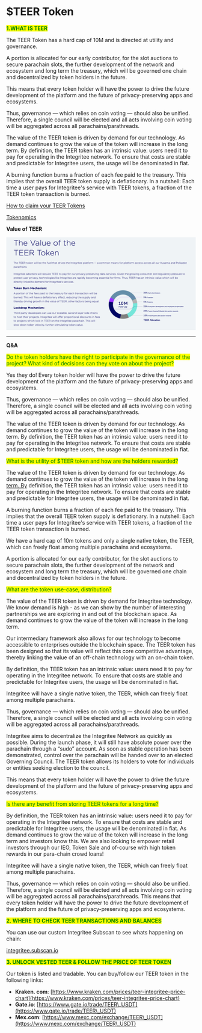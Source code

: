 # $TEER Token



<mark style="color:green;">**1.WHAT IS TEER**</mark>

The TEER Token has a hard cap of 10M and is directed at utility and governance.

A portion is allocated for our early contributor, for the slot auctions to secure parachain slots, the further development of the network and ecosystem and long term the treasury, which will be governed one chain and decentralized by token holders in the future.

This means that every token holder will have the power to drive the future development of the platform and the future of privacy-preserving apps and ecosystems.

Thus, governance — which relies on coin voting — should also be unified. Therefore, a single council will be elected and all acts involving coin voting will be aggregated across all parachains/parathreads.

The value of the TEER token is driven by demand for our technology. As demand continues to grow the value of the token will increase in the long term. By definition, the TEER token has an intrinsic value: users need it to pay for operating in the Integritee network. To ensure that costs are stable and predictable for Integritee users, the usage will be denominated in fiat.

A burning function burns a fraction of each fee paid to the treasury. This implies that the overall TEER token supply is deflationary. In a nutshell: Each time a user pays for Integritee's service with TEER tokens, a fraction of the TEER token transaction is burned.

&#x20;

[How to claim your TEER Tokens](https://medium.com/integritee/quick-explainer-how-to-claim-your-teer-tokens-e9ae2adfcccf)

[Tokenomics](https://uploads-ssl.webflow.com/60c21bdfde439ba700ea5c56/60e6b16b0d252defda72fe07\_Integritee%20AG%20Token%20Economics\_2021.pdf)



**Value of TEER**

****![](<../.gitbook/assets/image (2).png>)****

****

**Q\&A**

<mark style="color:green;">Do the token holders have the right to participate in the governance of the project? What kind of decisions can they vote on about the project?</mark>

Yes they do! Every token holder will have the power to drive the future development of the platform and the future of privacy-preserving apps and ecosystems.

Thus, governance — which relies on coin voting — should also be unified. Therefore, a single council will be elected and all acts involving coin voting will be aggregated across all parachains/parathreads.

The value of the TEER token is driven by demand for our technology. As demand continues to grow the value of the token will increase in the long term. By definition, the TEER token has an intrinsic value: users need it to pay for operating in the Integritee network. To ensure that costs are stable and predictable for Integritee users, the usage will be denominated in fiat.

&#x20;

<mark style="color:green;">What is the utility of $TEER token and how are the holders rewarded?</mark>

The value of the TEER token is driven by demand for our technology. As demand continues to grow the value of the token will increase in the long [term. By](http://term.by/) definition, the TEER token has an intrinsic value: users need it to pay for operating in the Integritee network. To ensure that costs are stable and predictable for Integritee users, the usage will be denominated in fiat.

A burning function burns a fraction of each fee paid to the treasury. This implies that the overall TEER token supply is deflationary. In a nutshell: Each time a user pays for Integritee's service with TEER tokens, a fraction of the TEER token transaction is burned.

We have a hard cap of 10m tokens and only a single native token, the TEER, which can freely float among multiple parachains and ecosystems.

A portion is allocated for our early contributor, for the slot auctions to secure parachain slots, the further development of the network and ecosystem and long term the treasury, which will be governed one chain and decentralized by token holders in the future.

&#x20;

<mark style="color:green;">What are the token use-case, distribution?</mark>

The value of the TEER token is driven by demand for Integritee technology. We know demand is high - as we can show by the number of interesting partnerships we are exploring in and out of the blockchain space. As demand continues to grow the value of the token will increase in the long term.

Our intermediary framework also allows for our technology to become accessible to enterprises outside the blockchain space. The TEER token has been designed so that its value will reflect this core competitive advantage, thereby linking the value of an off-chain technology with an on-chain token.

By definition, the TEER token has an intrinsic value: users need it to pay for operating in the Integritee network. To ensure that costs are stable and predictable for Integritee users, the usage will be denominated in fiat.

Integritee will have a single native token, the TEER, which can freely float among multiple parachains.

Thus, governance — which relies on coin voting — should also be unified. Therefore, a single council will be elected and all acts involving coin voting will be aggregated across all parachains/parathreads.

Integritee aims to decentralize the Integritee Network as quickly as possible. During the launch phase, it will still have absolute power over the parachain through a “sudo” account. As soon as stable operation has been demonstrated, control over the parachain will be handed over to an elected Governing Council. The TEER token allows its holders to vote for individuals or entities seeking election to the council.

This means that every token holder will have the power to drive the future development of the platform and the future of privacy-preserving apps and ecosystems.

&#x20;

<mark style="color:green;">Is there any benefit from storing TEER tokens for a long time?</mark>

By definition, the TEER token has an intrinsic value: users need it to pay for operating in the Integritee network. To ensure that costs are stable and predictable for Integritee users, the usage will be denominated in fiat. As demand continues to grow the value of the token will increase in the long term and investors know this. We are also looking to empower retail investors through our IEO, Token Sale and of-course with high token rewards in our para-chain crowd loans!

Integritee will have a single native token, the TEER, which can freely float among multiple parachains.

Thus, governance — which relies on coin voting — should also be unified. Therefore, a single council will be elected and all acts involving coin voting will be aggregated across all parachains/parathreads. This means that every token holder will have the power to drive the future development of the platform and the future of privacy-preserving apps and ecosystems.

&#x20;

&#x20;

<mark style="color:green;">**2. WHERE TO CHECK TEER TRANSACTIONS AND BALANCES**</mark>

You can use our custom Integritee Subscan to see whats happening on chain:&#x20;

[integritee.subscan.io](https://integritee.subscan.io/)



<mark style="color:green;">**3. UNLOCK VESTED TEER & FOLLOW THE PRICE OF TEER TOKEN**</mark>

Our token is listed and tradable. You can buy/follow our TEER token in the following links:

* **Kraken. com**: [https://www.kraken.com/prices/teer-integritee-price-chart](https://www.kraken.com/prices/teer-integritee-price-chart)
* **Gate.io**: [https://www.gate.io/trade/TEER\_USDT](https://www.gate.io/trade/TEER\_USDT)
* **Mex.com**: [https://www.mexc.com/exchange/TEER\_USDT](https://www.mexc.com/exchange/TEER\_USDT)
